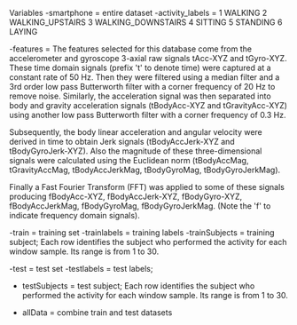 Variables
-smartphone = entire dataset
-activity_labels = 1 WALKING
 2 WALKING_UPSTAIRS
 3 WALKING_DOWNSTAIRS
 4 SITTING 
5 STANDING
 6 LAYING
 
-features = The features selected for this database come from the accelerometer and gyroscope 3-axial raw signals tAcc-XYZ and tGyro-XYZ. 
These time domain signals (prefix 't' to denote time) were captured at a constant rate of 50 Hz. Then they were filtered using a median filter and a 
3rd order low pass Butterworth filter with a corner frequency of 20 Hz to remove noise. Similarly, the acceleration signal was then separated into body 
and gravity acceleration signals (tBodyAcc-XYZ and tGravityAcc-XYZ) using another low pass Butterworth filter with a corner frequency of 0.3 Hz. 

Subsequently, the body linear acceleration and angular velocity were derived in time to obtain Jerk signals (tBodyAccJerk-XYZ and tBodyGyroJerk-XYZ).
 Also the magnitude of these three-dimensional signals were calculated using the Euclidean norm (tBodyAccMag, tGravityAccMag, tBodyAccJerkMag, 
tBodyGyroMag, tBodyGyroJerkMag). 

Finally a Fast Fourier Transform (FFT) was applied to some of these signals producing fBodyAcc-XYZ, fBodyAccJerk-XYZ, fBodyGyro-XYZ, 
fBodyAccJerkMag, fBodyGyroMag, fBodyGyroJerkMag. (Note the 'f' to indicate frequency domain signals). 


-train = training set
-trainlabels = training labels
-trainSubjects = training subject; Each row identifies the subject who performed the activity for each window sample. Its range is from 1 to 30. 


-test = test set
-testlabels = test labels; 
- testSubjects = test subject; Each row identifies the subject who performed the activity for each window sample. Its range is from 1 to 30.  

 - allData = combine train and test datasets



